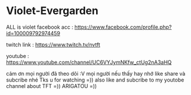 # Violet-Evergarden
ALL is violet 
facebook acc  : https://www.facebook.com/profile.php?id=100009792974459

twitch link   : https://www.twitch.tv/nvtft

youtube       : https://www.youtube.com/channel/UC6VYJymNKfw_ctUg2nA3aHQ

cảm ơn mọi người đã theo dõi :V mọi người nếu thấy hay nhớ like share và subcribe nhé 
Tks u for watching =)) also like and subcribe to my youtobe channel about TFT =))
ARIGATOU =))

